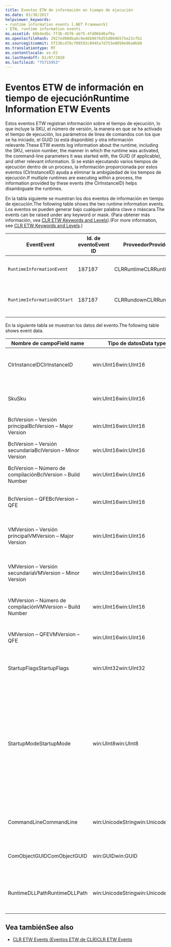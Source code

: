 ```yaml
---
title: Eventos ETW de información en tiempo de ejecución
ms.date: 03/30/2017
helpviewer_keywords:
- runtime information events [.NET Framework]
- ETW, runtime information events
ms.assetid: 68b4edbc-7f3b-45f6-ab75-4fd066d6af9a
ms.openlocfilehash: 2927ed088ba6c9e46b9676d55d0046575e23cfb1
ms.sourcegitcommit: 5f236cd78cf09593c8945a7d753e0850e96a0b80
ms.translationtype: MT
ms.contentlocale: es-ES
ms.lasthandoff: 01/07/2020
ms.locfileid: "75715953"
---
```

# <a name="runtime-information-etw-events"></a><span data-ttu-id="31e97-102">Eventos ETW de información en tiempo de ejecución</span><span class="sxs-lookup"><span data-stu-id="31e97-102">Runtime Information ETW Events</span></span>
<span data-ttu-id="31e97-103">Estos eventos ETW registran información sobre el tiempo de ejecución, lo que incluye la SKU, el número de versión, la manera en que se ha activado el tiempo de ejecución, los parámetros de línea de comandos con los que se ha iniciado, el GUID (si está disponible) y otra información relevante.</span><span class="sxs-lookup"><span data-stu-id="31e97-103">These ETW events log information about the runtime, including the SKU, version number, the manner in which the runtime was activated, the command-line parameters it was started with, the GUID (if applicable), and other relevant information.</span></span> <span data-ttu-id="31e97-104">Si se están ejecutando varios tiempos de ejecución dentro de un proceso, la información proporcionada por estos eventos (ClrInstanceID) ayuda a eliminar la ambigüedad de los tiempos de ejecución.</span><span class="sxs-lookup"><span data-stu-id="31e97-104">If multiple runtimes are executing within a process, the information provided by these events (the ClrInstanceID) helps disambiguate the runtimes.</span></span>  
  
 <span data-ttu-id="31e97-105">En la tabla siguiente se muestran los dos eventos de información en tiempo de ejecución.</span><span class="sxs-lookup"><span data-stu-id="31e97-105">The following table shows the two runtime information events.</span></span> <span data-ttu-id="31e97-106">Los eventos se pueden generar bajo cualquier palabra clave o máscara.</span><span class="sxs-lookup"><span data-stu-id="31e97-106">The events can be raised under any keyword or mask.</span></span> <span data-ttu-id="31e97-107">(Para obtener más información, vea [CLR ETW Keywords and Levels](clr-etw-keywords-and-levels.md)).</span><span class="sxs-lookup"><span data-stu-id="31e97-107">(For more information, see [CLR ETW Keywords and Levels](clr-etw-keywords-and-levels.md).)</span></span>  
  
|<span data-ttu-id="31e97-108">Event</span><span class="sxs-lookup"><span data-stu-id="31e97-108">Event</span></span>|<span data-ttu-id="31e97-109">Id. de evento</span><span class="sxs-lookup"><span data-stu-id="31e97-109">Event ID</span></span>|<span data-ttu-id="31e97-110">Proveedor</span><span class="sxs-lookup"><span data-stu-id="31e97-110">Provider</span></span>|<span data-ttu-id="31e97-111">Descripción</span><span class="sxs-lookup"><span data-stu-id="31e97-111">Description</span></span>|  
|-----------|--------------|--------------|-----------------|  
|`RuntimeInformationEvent`|<span data-ttu-id="31e97-112">187</span><span class="sxs-lookup"><span data-stu-id="31e97-112">187</span></span>|<span data-ttu-id="31e97-113">CLRRuntime</span><span class="sxs-lookup"><span data-stu-id="31e97-113">CLRRuntime</span></span>|<span data-ttu-id="31e97-114">Se genera cuando se carga un tiempo de ejecución.</span><span class="sxs-lookup"><span data-stu-id="31e97-114">Raised when a runtime is loaded.</span></span>|  
|`RuntimeInformationDCStart`|<span data-ttu-id="31e97-115">187</span><span class="sxs-lookup"><span data-stu-id="31e97-115">187</span></span>|<span data-ttu-id="31e97-116">CLRRundown</span><span class="sxs-lookup"><span data-stu-id="31e97-116">CLRRundown</span></span>|<span data-ttu-id="31e97-117">Enumera los tiempos de ejecución que se han cargado.</span><span class="sxs-lookup"><span data-stu-id="31e97-117">Enumerates the runtimes that are loaded.</span></span>|  
  
 <span data-ttu-id="31e97-118">En la siguiente tabla se muestran los datos del evento.</span><span class="sxs-lookup"><span data-stu-id="31e97-118">The following table shows event data.</span></span>  
  
|<span data-ttu-id="31e97-119">Nombre de campo</span><span class="sxs-lookup"><span data-stu-id="31e97-119">Field name</span></span>|<span data-ttu-id="31e97-120">Tipo de datos</span><span class="sxs-lookup"><span data-stu-id="31e97-120">Data type</span></span>|<span data-ttu-id="31e97-121">Descripción</span><span class="sxs-lookup"><span data-stu-id="31e97-121">Description</span></span>|  
|----------------|---------------|-----------------|  
|<span data-ttu-id="31e97-122">ClrInstanceID</span><span class="sxs-lookup"><span data-stu-id="31e97-122">ClrInstanceID</span></span>|<span data-ttu-id="31e97-123">win:UInt16</span><span class="sxs-lookup"><span data-stu-id="31e97-123">win:UInt16</span></span>|<span data-ttu-id="31e97-124">Identificador único para la instancia de CLR o CoreCLR.</span><span class="sxs-lookup"><span data-stu-id="31e97-124">Unique ID for the instance of CLR or CoreCLR.</span></span>|  
|<span data-ttu-id="31e97-125">Sku</span><span class="sxs-lookup"><span data-stu-id="31e97-125">Sku</span></span>|<span data-ttu-id="31e97-126">win:UInt16</span><span class="sxs-lookup"><span data-stu-id="31e97-126">win:UInt16</span></span>|<span data-ttu-id="31e97-127">1 – CLR de escritorio.</span><span class="sxs-lookup"><span data-stu-id="31e97-127">1 – Desktop CLR.</span></span><br /><br /> <span data-ttu-id="31e97-128">2 – CoreCLR.</span><span class="sxs-lookup"><span data-stu-id="31e97-128">2 – CoreCLR.</span></span>|  
|<span data-ttu-id="31e97-129">BclVersion – Versión principal</span><span class="sxs-lookup"><span data-stu-id="31e97-129">BclVersion – Major Version</span></span>|<span data-ttu-id="31e97-130">win:UInt16</span><span class="sxs-lookup"><span data-stu-id="31e97-130">win:UInt16</span></span>|<span data-ttu-id="31e97-131">Versión principal de mscorlib.dll.</span><span class="sxs-lookup"><span data-stu-id="31e97-131">Major version of mscorlib.dll.</span></span>|  
|<span data-ttu-id="31e97-132">BclVersion – Versión secundaria</span><span class="sxs-lookup"><span data-stu-id="31e97-132">BclVersion – Minor Version</span></span>|<span data-ttu-id="31e97-133">win:UInt16</span><span class="sxs-lookup"><span data-stu-id="31e97-133">win:UInt16</span></span>|<span data-ttu-id="31e97-134">Número de versión secundaria de mscorlib.dll.</span><span class="sxs-lookup"><span data-stu-id="31e97-134">Minor version number of mscorlib.dll.</span></span>|  
|<span data-ttu-id="31e97-135">BclVersion – Número de compilación</span><span class="sxs-lookup"><span data-stu-id="31e97-135">BclVersion – Build Number</span></span>|<span data-ttu-id="31e97-136">win:UInt16</span><span class="sxs-lookup"><span data-stu-id="31e97-136">win:UInt16</span></span>|<span data-ttu-id="31e97-137">Número de compilación de mscorlib.dll.</span><span class="sxs-lookup"><span data-stu-id="31e97-137">Build number of mscorlib.dll.</span></span>|  
|<span data-ttu-id="31e97-138">BclVersion – QFE</span><span class="sxs-lookup"><span data-stu-id="31e97-138">BclVersion – QFE</span></span>|<span data-ttu-id="31e97-139">win:UInt16</span><span class="sxs-lookup"><span data-stu-id="31e97-139">win:UInt16</span></span>|<span data-ttu-id="31e97-140">Número de versión de revisión de mscorlib.dll.</span><span class="sxs-lookup"><span data-stu-id="31e97-140">Hotfix version number of mscorlib.dll.</span></span>|  
|<span data-ttu-id="31e97-141">VMVersion – Versión principal</span><span class="sxs-lookup"><span data-stu-id="31e97-141">VMVersion – Major Version</span></span>|<span data-ttu-id="31e97-142">win:UInt16</span><span class="sxs-lookup"><span data-stu-id="31e97-142">win:UInt16</span></span>|<span data-ttu-id="31e97-143">Versión de clr.dll o coreclr.dll, en función de la SKU.</span><span class="sxs-lookup"><span data-stu-id="31e97-143">Version of clr.dll or coreclr.dll, depending on SKU.</span></span>|  
|<span data-ttu-id="31e97-144">VMVersion – Versión secundaria</span><span class="sxs-lookup"><span data-stu-id="31e97-144">VMVersion – Minor Version</span></span>|<span data-ttu-id="31e97-145">win:UInt16</span><span class="sxs-lookup"><span data-stu-id="31e97-145">win:UInt16</span></span>|<span data-ttu-id="31e97-146">Versión secundaria de clr.dll o coreclr.dll, en función de la SKU.</span><span class="sxs-lookup"><span data-stu-id="31e97-146">Minor version of clr.dll or coreclr.dll, depending on SKU.</span></span>|  
|<span data-ttu-id="31e97-147">VMVersion – Número de compilación</span><span class="sxs-lookup"><span data-stu-id="31e97-147">VMVersion – Build Number</span></span>|<span data-ttu-id="31e97-148">win:UInt16</span><span class="sxs-lookup"><span data-stu-id="31e97-148">win:UInt16</span></span>|<span data-ttu-id="31e97-149">Número de compilación de clr.dll o coreclr.dll.</span><span class="sxs-lookup"><span data-stu-id="31e97-149">Build number of clr.dll or coreclr.dll.</span></span>|  
|<span data-ttu-id="31e97-150">VMVersion – QFE</span><span class="sxs-lookup"><span data-stu-id="31e97-150">VMVersion – QFE</span></span>|<span data-ttu-id="31e97-151">win:UInt16</span><span class="sxs-lookup"><span data-stu-id="31e97-151">win:UInt16</span></span>|<span data-ttu-id="31e97-152">Número de versión de revisión de clr.dll o coreclr.dll.</span><span class="sxs-lookup"><span data-stu-id="31e97-152">Hotfix version number of clr.dll or coreclr.dll.</span></span>|  
|<span data-ttu-id="31e97-153">StartupFlags</span><span class="sxs-lookup"><span data-stu-id="31e97-153">StartupFlags</span></span>|<span data-ttu-id="31e97-154">win:UInt32</span><span class="sxs-lookup"><span data-stu-id="31e97-154">win:UInt32</span></span>|<span data-ttu-id="31e97-155">Marcas de inicio definidas en mscoree.h.</span><span class="sxs-lookup"><span data-stu-id="31e97-155">Startup flags defined in mscoree.h.</span></span>|  
|<span data-ttu-id="31e97-156">StartupMode</span><span class="sxs-lookup"><span data-stu-id="31e97-156">StartupMode</span></span>|<span data-ttu-id="31e97-157">win:UInt8</span><span class="sxs-lookup"><span data-stu-id="31e97-157">win:UInt8</span></span>|<span data-ttu-id="31e97-158">0x01: ejecutable administrado.</span><span class="sxs-lookup"><span data-stu-id="31e97-158">0x01 - Managed executable.</span></span><br /><br /> <span data-ttu-id="31e97-159">0x02: CLR hospedado.</span><span class="sxs-lookup"><span data-stu-id="31e97-159">0x02 - Hosted CLR.</span></span><br /><br /> <span data-ttu-id="31e97-160">0x04: interoperabilidad administrada de C++.</span><span class="sxs-lookup"><span data-stu-id="31e97-160">0x04 - C++ managed interop.</span></span><br /><br /> <span data-ttu-id="31e97-161">0x08: activado para COM.</span><span class="sxs-lookup"><span data-stu-id="31e97-161">0x08 - COM-activated.</span></span><br /><br /> <span data-ttu-id="31e97-162">0x10: otros.</span><span class="sxs-lookup"><span data-stu-id="31e97-162">0x10 - Other.</span></span>|  
|<span data-ttu-id="31e97-163">CommandLine</span><span class="sxs-lookup"><span data-stu-id="31e97-163">CommandLine</span></span>|<span data-ttu-id="31e97-164">win:UnicodeString</span><span class="sxs-lookup"><span data-stu-id="31e97-164">win:UnicodeString</span></span>|<span data-ttu-id="31e97-165">Distinto de NULL únicamente si StartupMode=0x01.</span><span class="sxs-lookup"><span data-stu-id="31e97-165">Non-null only if StartupMode=0x01.</span></span>|  
|<span data-ttu-id="31e97-166">ComObjectGUID</span><span class="sxs-lookup"><span data-stu-id="31e97-166">ComObjectGUID</span></span>|<span data-ttu-id="31e97-167">win:GUID</span><span class="sxs-lookup"><span data-stu-id="31e97-167">win:GUID</span></span>|<span data-ttu-id="31e97-168">Distinto de NULL únicamente si StartupMode=0x08.</span><span class="sxs-lookup"><span data-stu-id="31e97-168">Non-null only if StartupMode=0x08.</span></span>|  
|<span data-ttu-id="31e97-169">RuntimeDLLPath</span><span class="sxs-lookup"><span data-stu-id="31e97-169">RuntimeDLLPath</span></span>|<span data-ttu-id="31e97-170">win:UnicodeString</span><span class="sxs-lookup"><span data-stu-id="31e97-170">win:UnicodeString</span></span>|<span data-ttu-id="31e97-171">Ruta de acceso al archivo .dll de CLR que se ha cargado en el proceso.</span><span class="sxs-lookup"><span data-stu-id="31e97-171">Path to the CLR .dll file that was loaded into the process.</span></span>|  
  
## <a name="see-also"></a><span data-ttu-id="31e97-172">Vea también</span><span class="sxs-lookup"><span data-stu-id="31e97-172">See also</span></span>

- [<span data-ttu-id="31e97-173">CLR ETW Events (Eventos ETW de CLR)</span><span class="sxs-lookup"><span data-stu-id="31e97-173">CLR ETW Events</span></span>](clr-etw-events.md)
